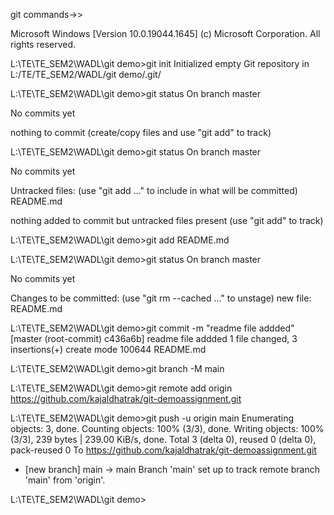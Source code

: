 git commands->>

Microsoft Windows [Version 10.0.19044.1645]
(c) Microsoft Corporation. All rights reserved.

L:\TE\TE_SEM2\WADL\git demo>git init
Initialized empty Git repository in L:/TE/TE_SEM2/WADL/git demo/.git/

L:\TE\TE_SEM2\WADL\git demo>git status
On branch master

No commits yet

nothing to commit (create/copy files and use "git add" to track)

L:\TE\TE_SEM2\WADL\git demo>git status
On branch master

No commits yet

Untracked files:
  (use "git add <file>..." to include in what will be committed)
        README.md

nothing added to commit but untracked files present (use "git add" to track)

L:\TE\TE_SEM2\WADL\git demo>git add README.md

L:\TE\TE_SEM2\WADL\git demo>git status
On branch master

No commits yet

Changes to be committed:
  (use "git rm --cached <file>..." to unstage)
        new file:   README.md


L:\TE\TE_SEM2\WADL\git demo>git commit -m "readme file addded"
[master (root-commit) c436a6b] readme file addded
 1 file changed, 3 insertions(+)
 create mode 100644 README.md

L:\TE\TE_SEM2\WADL\git demo>git branch -M main

L:\TE\TE_SEM2\WADL\git demo>git remote add origin https://github.com/kajaldhatrak/git-demoassignment.git

L:\TE\TE_SEM2\WADL\git demo>git push -u origin main
Enumerating objects: 3, done.
Counting objects: 100% (3/3), done.
Writing objects: 100% (3/3), 239 bytes | 239.00 KiB/s, done.
Total 3 (delta 0), reused 0 (delta 0), pack-reused 0
To https://github.com/kajaldhatrak/git-demoassignment.git
 * [new branch]      main -> main
Branch 'main' set up to track remote branch 'main' from 'origin'.

L:\TE\TE_SEM2\WADL\git demo>






































































































































































